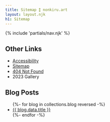 ```yaml
---
title: Sitemap ⁑ nonkiru.art
layout: layout.njk
h1: Sitemap
---
```


{% include 'partials/nav.njk' %}

## Other Links
<ul>
    <li><a href="/accessibility/">Accessibility</a></li>
    <li><a href="/sitemap/">Sitemap</a></li>
    <li><a href="/not_found/">404 Not Found</a></li>
    <li><a href="/art_2023/"></a>2023 Gallery</li>
</ul>

<h2>Blog Posts</h2>
<ul>
{%- for blog in collections.blog reversed  -%}
  <li><a href="{{ blog.url }}">{{ blog.data.title }}</a></li>
{%- endfor -%}
</ul>